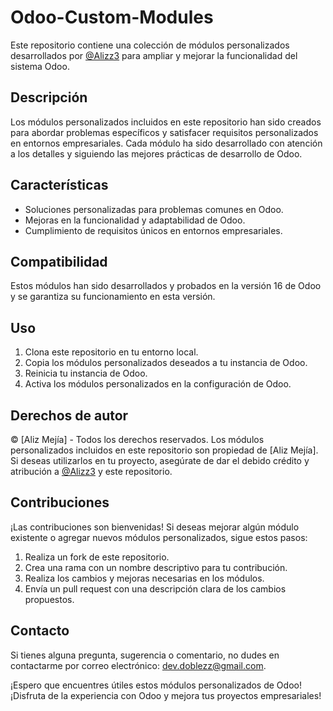 # Odoo-Custom-Modules

Este repositorio contiene una colección de módulos personalizados desarrollados por [@Alizz3](https://github.com/alizz3) para ampliar y mejorar la funcionalidad del sistema Odoo.

## Descripción

Los módulos personalizados incluidos en este repositorio han sido creados para abordar problemas específicos y satisfacer requisitos personalizados en entornos empresariales. Cada módulo ha sido desarrollado con atención a los detalles y siguiendo las mejores prácticas de desarrollo de Odoo.

## Características

- Soluciones personalizadas para problemas comunes en Odoo.
- Mejoras en la funcionalidad y adaptabilidad de Odoo.
- Cumplimiento de requisitos únicos en entornos empresariales.

## Compatibilidad

Estos módulos han sido desarrollados y probados en la versión 16 de Odoo y se garantiza su funcionamiento en esta versión.

## Uso

1. Clona este repositorio en tu entorno local.
2. Copia los módulos personalizados deseados a tu instancia de Odoo.
3. Reinicia tu instancia de Odoo.
4. Activa los módulos personalizados en la configuración de Odoo.

## Derechos de autor

© [Aliz Mejía] - Todos los derechos reservados. Los módulos personalizados incluidos en este repositorio son propiedad de [Aliz Mejía]. Si deseas utilizarlos en tu proyecto, asegúrate de dar el debido crédito y atribución a [@Alizz3](https://github.com/alizz3) y este repositorio.

## Contribuciones

¡Las contribuciones son bienvenidas! Si deseas mejorar algún módulo existente o agregar nuevos módulos personalizados, sigue estos pasos:

1. Realiza un fork de este repositorio.
2. Crea una rama con un nombre descriptivo para tu contribución.
3. Realiza los cambios y mejoras necesarias en los módulos.
4. Envía un pull request con una descripción clara de los cambios propuestos.

## Contacto

Si tienes alguna pregunta, sugerencia o comentario, no dudes en contactarme por correo electrónico: dev.doblezz@gmail.com.

¡Espero que encuentres útiles estos módulos personalizados de Odoo! ¡Disfruta de la experiencia con Odoo y mejora tus proyectos empresariales!
